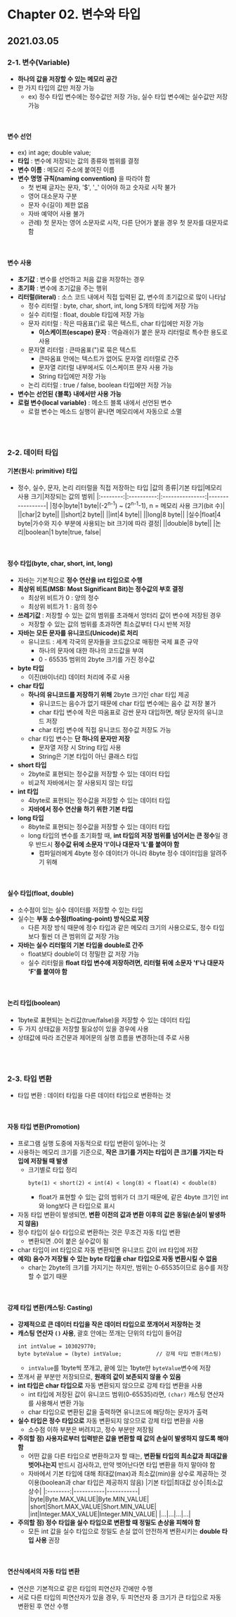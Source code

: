 # Chapter 02. 변수와 타입

## 2021.03.05

### 2-1. 변수(Variable)
- **하나의 값을 저장할 수 있는 메모리 공간**
- 한 가지 타입의 값만 저장 가능
  - ex) 정수 타입 변수에는 정수값만 저장 가능, 실수 타입 변수에는 실수값만 저장 가능

<br>

#### 변수 선언
- ex) int age; double value;
- **타입** : 변수에 저장되는 값의 종류와 범위를 결정
- **변수 이름** : 메모리 주소에 붙여진 이름
- **변수 명명 규칙(naming convention)** 을 따라야 함
  - 첫 번째 글자는 문자, '$', '_' 이어야 하고 숫자로 시작 불가
  - 영어 대소문자 구분
  - 문자 수(길이) 제한 없음
  - 자바 예약어 사용 불가
  - 관례) 첫 문자는 영어 소문자로 시작, 다른 단어가 붙을 경우 첫 문자를 대문자로 함

<br>

#### 변수 사용
- **초기값** : 변수를 선언하고 처음 값을 저장하는 경우
- **초기화** : 변수에 초기값을 주는 행위
- **리터럴(literal)** : 소스 코드 내에서 직접 입력된 값, 변수의 초기값으로 많이 나타남
  - 정수 리터럴 : byte, char, short, int, long 5개의 타입에 저장 가능
  - 실수 리터럴 : float, double 타입에 저장 가능
  - 문자 리터럴 : 작은 따옴표(')로 묶은 텍스트, char 타입에만 저장 가능
    - **이스케이프(escape) 문자** : 역슬래쉬가 붙은 문자 리터럴로 특수한 용도로 사용 
  - 문자열 리터럴 : 큰따옴표(")로 묶은 텍스트
    - 큰따옴표 안에는 텍스트가 없어도 문자열 리터럴로 간주
    - 문자열 리터럴 내부에서도 이스케이프 문자 사용 가능
    - String 타입에만 저장 가능
  - 논리 리터럴 : true / false, boolean 타입에만 저장 가능
- **변수는 선언된 {블록} 내에서만 사용 가능**
- **로컬 변수(local variable)** : 메소드 블록 내에서 선언된 변수
  - 로컬 변수는 메소드 실행이 끝나면 메모리에서 자동으로 소멸 

<br>
<br>

### 2-2. 데이터 타입
#### 기본(원시: primitive) 타입
- 정수, 실수, 문자, 논리 리터럴을 직접 저장하는 타입
  |값의 종류|기본 타입|메모리 사용 크기|저장되는 값의 범위|
  |:--------:|:----------:|:---------------:|-----------------|
  |정수|byte|1 byte|(-2<sup>n-1</sup>) ~ (2<sup>n-1</sup>-1), n = 메모리 사용 크기(bit 수)|
  ||char|2 byte||
  ||short|2 byte||
  ||int|4 byte||
  ||long|8 byte||
  |실수|float|4 byte|가수와 지수 부분에 사용되는 bit 크기에 따라 결정|
  ||double|8 byte||
  |논리|boolean|1 byte|true, false|

<br>

#### 정수 타입(byte, char, short, int, long)
- 자바는 기본적으로 **정수 연산을 int 타입으로 수행**
- **최상위 비트(MSB: Most Significant Bit)는 정수값의 부호 결정**
  - 최상위 비트가 0 : 양의 정수
  - 최상위 비트가 1 : 음의 정수
- **쓰레기값** : 저장할 수 있는 값의 범위를 초과해서 엉터리 값이 변수에 저장된 경우
  - 저장할 수 있는 값의 범위를 초과하면 최소값부터 다시 반복 저장
- **자바는 모든 문자를 유니코드(Unicode)로 처리**
  - 유니코드 : 세계 각국의 문자들을 코드값으로 매핑한 국제 표준 규약
    - 하나의 문자에 대한 하나의 코드값을 부여
    - 0 - 65535 범위의 2byte 크기를 가진 정수값
- **byte 타입**
  - 이진(바이너리) 데이터 처리에 주로 사용
- **char 타입**
  - **하나의 유니코드를 저장하기 위해** 2byte 크기인 char 타입 제공
    - 유니코드는 음수가 없기 때문에 char 타입 변수에는 음수 값 저장 불가
    - char 타입 변수에 작은 따옴표로 감싼 문자 대입하면, 해당 문자의 유니코드 저장
    - char 타입 변수에 직접 유니코드 정수값 저장도 가능
  - char 타입 변수는 **단 하나의 문자만 저장**
    - 문자열 저장 시 String 타입 사용
    - String은 기본 타입이 아닌 클래스 타입
- **short 타입**
  - 2byte로 표현되는 정수값을 저장할 수 있는 데이터 타입
  - 비교적 자바에서는 잘 사용되지 않는 타입
- **int 타입**
  - 4byte로 표현되는 정수값을 저장할 수 있는 데이터 타입
  - **자바에서 정수 연산을 하기 위한 기본 타입**
- **long 타입**
  - 8byte로 표현되는 정수값을 저장할 수 있는 데이터 타입
  - long 타입의 변수를 초기화할 때, **int 타입의 저장 범위를 넘어서는 큰 정수**일 경우 반드시 **정수값 뒤에 소문자 'l'이나 대문자 'L'를 붙여야 함**
    - 컴파일러에게 4byte 정수 데이터가 아니라 8byte 정수 데이터임을 알려주기 위해 

<br>

#### 실수 타입(float, double)
- 소수점이 있는 실수 데이터를 저장할 수 있는 타입
- 실수는 **부동 소수점(floating-point) 방식으로 저장**
  - 다른 저장 방식 때문에 정수 타입과 같은 메모리 크기의 사용으로도, 정수 타입보다 훨씬 더 큰 범위의 값 저장 가능  
- **자바는 실수 리터럴의 기본 타입을 double로 간주**
  - float보다 double이 더 정밀한 값 저장 가능
  - 실수 리터럴을 **float 타입 변수에 저장하려면, 리터럴 뒤에 소문자 'f'나 대문자 'F'를 붙여야 함**

<br>

#### 논리 타입(boolean)
- 1byte로 표현되는 논리값(true/false)을 저장할 수 있는 데이터 타입
- 두 가지 상태값을 저장할 필요성이 있을 경우에 사용
- 상태값에 따라 조건문과 제어문의 실행 흐름을 변경하는데 주로 사용

<br>
<br>

### 2-3. 타입 변환
- 타입 변환 : 데이터 타입을 다른 데이터 타입으로 변환하는 것

<br>

#### 자동 타입 변환(Promotion)
- 프로그램 실행 도중에 자동적으로 타입 변환이 일어나는 것
- 사용하는 메모리 크기를 기준으로, **작은 크기를 가지는 타입이 큰 크기를 가지는 타입에 저장될 때 발생**
  - 크기별로 타입 정리
    ```
    byte(1) < short(2) < int(4) < long(8) < float(4) < double(8)
    ```
    - float가 표현할 수 있는 값의 범위가 더 크기 때문에, 같은 4byte 크기인 int와 long보다 큰 타입으로 표시
- 자동 타입 변환이 발생되면, **변환 이전의 값과 변환 이후의 값은 동일(손실이 발생하지 않음)**
- 정수 타입이 실수 타입으로 변환하는 것은 무조건 자동 타입 변환
  - 변환되면 .0이 붙은 실수값이 됨
- char 타입이 int 타입으로 자동 변환되면 유니코드 값이 int 타입에 저장
- **예외) 음수가 저장될 수 있는 byte 타입을 char 타입으로 자동 변환시킬 수 없음**
  - char는 2byte의 크기를 가지기는 하지만, 범위는 0-65535이므로 음수를 저장할 수 없기 때문

<br>

#### 강제 타입 변환(캐스팅: Casting)
- **강제적으로 큰 데이터 타입을 작은 데이터 타입으로 쪼개어서 저장하는 것**
- **캐스팅 연산자 `()` 사용**, 괄호 안에는 쪼개는 단위의 타입이 들어감
  ```
  int intValue = 103029770;
  byte byteValue = (byte) intValue;           // 강제 타입 변환(캐스팅)
  ```
  - `intValue`를 1byte씩 쪼개고, 끝에 있는 1byte만 `byteValue`변수에 저장
- 쪼개서 끝 부분만 저장되므로, **원래의 값이 보존되지 않을 수 있음**
- **int 타입은 char 타입으로** 자동 변환되지 않으므로 강제 타입 변환을 사용
  - int 타입에 저장된 값이 유니코드 범위(0-65535)라면, `(char)` 캐스팅 연산자를 사용해서 변환 가능
  - char 타입으로 변환된 값을 출력하면 유니코드에 해당하는 문자가 출력
- **실수 타입은 정수 타입으로** 자동 변환되지 않으므로 강제 타입 변환을 사용
  - 소수점 이하 부분은 버려지고, 정수 부분만 저장됨
- **주의할 점) 사용자로부터 입력받은 값을 변환할 때 값의 손실이 발생하지 않도록 해야 함**
  - 어떤 값을 다른 타입으로 변환하고자 할 때는, **변환될 타입의 최소값과 최대값을 벗어나는지** 반드시 검사하고, 만약 벗어난다면 타입 변환을 하지 말아야 함  
  - 자바에서 기본 타입에 대해 최대값(max)과 최소값(min)을 상수로 제공하는 것 이용(boolean과 char 타입은 제공하지 않음)
    |기본 타입|최대값 상수|최소값 상수|
    |:--------:|-----------|-----------|
    |byte|Byte.MAX_VALUE|Byte.MIN_VALUE|
    |short|Short.MAX_VALUE|Short.MIN_VALUE|
    |int|Integer.MAX_VALUE|Integer.MIN_VALUE|
    |...|...|...|...|
- **주의할 점) 정수 타입을 실수 타입으로 변환할 때 정밀도 손상을 피해야 함**
  - 모든 int 값을 실수 타입으로 정밀도 손실 없이 안전하게 변환시키는 **double 타입 사용** 권장

<br>

#### 연산식에서의 자동 타입 변환
- 연산은 기본적으로 같은 타입의 피연산자 간에만 수행
- 서로 다른 타입의 피연산자가 있을 경우, 두 피연산자 중 크기가 큰 타입으로 자동 변환된 후 연산 수행